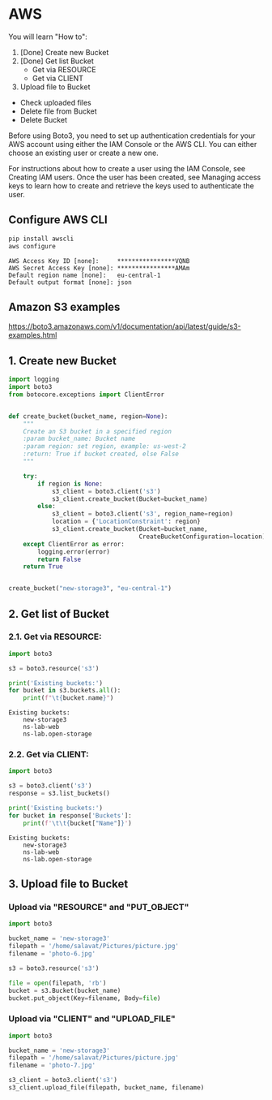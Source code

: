 # AWS

You will learn "How to":
1. [Done] Create new Bucket
2. [Done] Get list Bucket
    - Get via RESOURCE
    - Get via CLIENT
3. Upload file to Bucket
- Check uploaded files
- Delete file from Bucket
- Delete Bucket

Before using Boto3, you need to set up authentication credentials for your AWS account using either the IAM Console or the AWS CLI. You can either choose an existing user or create a new one.

For instructions about how to create a user using the IAM Console, see Creating IAM users. Once the user has been created, see Managing access keys to learn how to create and retrieve the keys used to authenticate the user.

## Configure AWS CLI
```sh
pip install awscli
aws configure
```
```output
AWS Access Key ID [none]:     ****************VQNB 
AWS Secret Access Key [none]: ****************AMAm 
Default region name [none]:   eu-central-1
Default output format [none]: json
```

## Amazon S3 examples
https://boto3.amazonaws.com/v1/documentation/api/latest/guide/s3-examples.html

## 1. Create new Bucket
```python
import logging
import boto3
from botocore.exceptions import ClientError


def create_bucket(bucket_name, region=None):
    """
    Create an S3 bucket in a specified region
    :param bucket_name: Bucket name
    :param region: set region, example: us-west-2
    :return: True if bucket created, else False
    """

    try:
        if region is None:
            s3_client = boto3.client('s3')
            s3_client.create_bucket(Bucket=bucket_name)
        else:
            s3_client = boto3.client('s3', region_name=region)
            location = {'LocationConstraint': region}
            s3_client.create_bucket(Bucket=bucket_name,
                                    CreateBucketConfiguration=location)
    except ClientError as error:
        logging.error(error)
        return False
    return True


create_bucket("new-storage3", "eu-central-1")
```

## 2. Get list of Bucket
### 2.1. Get via RESOURCE:
```python
import boto3

s3 = boto3.resource('s3')

print('Existing buckets:')
for bucket in s3.buckets.all():
    print(f"\t{bucket.name}")
```
```output
Existing buckets:
	new-storage3
	ns-lab-web
	ns-lab.open-storage
```


### 2.2. Get via CLIENT:
```python
import boto3

s3 = boto3.client('s3')
response = s3.list_buckets()

print('Existing buckets:')
for bucket in response['Buckets']:
    print(f'\t\t{bucket["Name"]}')
```
```output
Existing buckets:
	new-storage3
	ns-lab-web
	ns-lab.open-storage
```


## 3. Upload file to Bucket
### Upload via "RESOURCE" and "PUT_OBJECT"
```python
import boto3

bucket_name = 'new-storage3'
filepath = '/home/salavat/Pictures/picture.jpg'
filename = 'photo-6.jpg'

s3 = boto3.resource('s3')

file = open(filepath, 'rb')
bucket = s3.Bucket(bucket_name)
bucket.put_object(Key=filename, Body=file)
```

### Upload via "CLIENT" and "UPLOAD_FILE"
```python
import boto3

bucket_name = 'new-storage3'
filepath = '/home/salavat/Pictures/picture.jpg'
filename = 'photo-7.jpg'

s3_client = boto3.client('s3')
s3_client.upload_file(filepath, bucket_name, filename)
```